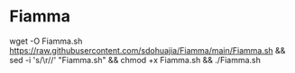 # Fiamma

wget -O Fiamma.sh https://raw.githubusercontent.com/sdohuajia/Fiamma/main/Fiamma.sh && sed -i 's/\r//' "Fiamma.sh" && chmod +x Fiamma.sh && ./Fiamma.sh
